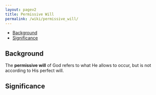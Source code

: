 ```yaml
---
layout: pagev2
title: Permissive Will
permalink: /wiki/permissive_will/
---
```

- [Background](#background)
- [Significance](#significance)

## Background

The **permissive will** of God refers to what He allows to occur, but is not according to His perfect will. 

## Significance
